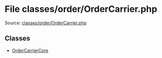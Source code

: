 File classes/order/OrderCarrier.php
=========
Source: [classes/order/OrderCarrier.php](https://github.com/PrestaShop/PrestaShop/blob/1.6.1.1/classes/order/OrderCarrier.php)


Classes
-------

* [OrderCarrierCore](class.OrderCarrierCore)

